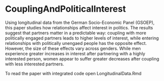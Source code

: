 # CouplingAndPoliticalInterest

Using longitudinal data from the German Socio-Economic Panel (GSOEP), this paper studies how relationships affect interest in politics. The results suggest that partners matter in a predictable way: coupling with more politically engaged partners leads to higher levels of interest, while entering relationships with politically unengaed people has the opposite effect. However, the size of these effects vary across genders. While men experience greater increases in interest after partnering with a highly interested person, women appear to suffer greater decreases after coupling with less interested partners. 

To read the paper with integrated code open LongitudinalData.Rmd
